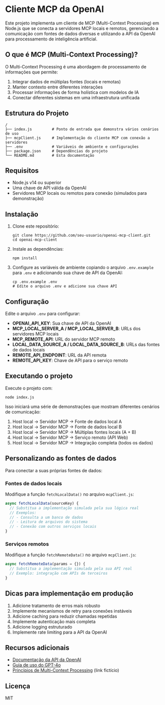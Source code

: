 # Cliente MCP da OpenAI

Este projeto implementa um cliente de MCP (Multi-Context Processing) em Node.js que se conecta a servidores MCP locais e remotos, gerenciando a comunicação com fontes de dados diversas e utilizando a API da OpenAI para processamento de inteligência artificial.

## O que é MCP (Multi-Context Processing)?

O Multi-Context Processing é uma abordagem de processamento de informações que permite:

1. Integrar dados de múltiplas fontes (locais e remotas)
2. Manter contexto entre diferentes interações
3. Processar informações de forma holística com modelos de IA
4. Conectar diferentes sistemas em uma infraestrutura unificada

## Estrutura do Projeto

```
/
├── index.js         # Ponto de entrada que demonstra vários cenários de uso
├── mcpClient.js     # Implementação do cliente MCP com conexão a servidores
├── .env             # Variáveis de ambiente e configurações
├── package.json     # Dependências do projeto
└── README.md        # Esta documentação
```

## Requisitos

- Node.js v14 ou superior
- Uma chave de API válida da OpenAI
- Servidores MCP locais ou remotos para conexão (simulados para demonstração)

## Instalação

1. Clone este repositório:
   ```
   git clone https://github.com/seu-usuario/openai-mcp-client.git
   cd openai-mcp-client
   ```

2. Instale as dependências:
   ```
   npm install
   ```

3. Configure as variáveis de ambiente copiando o arquivo `.env.example` para `.env` e adicionando sua chave de API da OpenAI:
   ```
   cp .env.example .env
   # Edite o arquivo .env e adicione sua chave API
   ```

## Configuração

Edite o arquivo `.env` para configurar:

- **OPENAI_API_KEY**: Sua chave de API da OpenAI
- **MCP_LOCAL_SERVER_A / MCP_LOCAL_SERVER_B**: URLs dos servidores MCP locais
- **MCP_REMOTE_API**: URL do servidor MCP remoto
- **LOCAL_DATA_SOURCE_A / LOCAL_DATA_SOURCE_B**: URLs das fontes de dados locais
- **REMOTE_API_ENDPOINT**: URL da API remota
- **REMOTE_API_KEY**: Chave de API para o serviço remoto

## Executando o projeto

Execute o projeto com:

```
node index.js
```

Isso iniciará uma série de demonstrações que mostram diferentes cenários de comunicação:

1. Host local → Servidor MCP → Fonte de dados local A
2. Host local → Servidor MCP → Fonte de dados local B
3. Host local → Servidor MCP → Múltiplas fontes locais (A + B)
4. Host local → Servidor MCP → Serviço remoto (API Web)
5. Host local → Servidor MCP → Integração completa (todos os dados)

## Personalizando as fontes de dados

Para conectar a suas próprias fontes de dados:

### Fontes de dados locais

Modifique a função `fetchLocalData()` no arquivo `mcpClient.js`:

```javascript
async fetchLocalData(sourceKey) {
  // Substitua a implementação simulada pela sua lógica real
  // Exemplos:
  // - Consulta a um banco de dados
  // - Leitura de arquivos do sistema
  // - Conexão com outros serviços locais
}
```

### Serviços remotos

Modifique a função `fetchRemoteData()` no arquivo `mcpClient.js`:

```javascript
async fetchRemoteData(params = {}) {
  // Substitua a implementação simulada pela sua API real
  // Exemplo: integração com APIs de terceiros
}
```

## Dicas para implementação em produção

1. Adicione tratamento de erros mais robusto
2. Implemente mecanismos de retry para conexões instáveis
3. Adicione caching para reduzir chamadas repetidas
4. Implemente autenticação mais completa
5. Adicione logging estruturado
6. Implemente rate limiting para a API da OpenAI

## Recursos adicionais

- [Documentação da API da OpenAI](https://platform.openai.com/docs/api-reference)
- [Guia de uso do GPT-4o](https://platform.openai.com/docs/models/gpt-4o)
- [Princípios de Multi-Context Processing](https://github.com/seu-usuario/mcp-principles) (link fictício)

## Licença

MIT